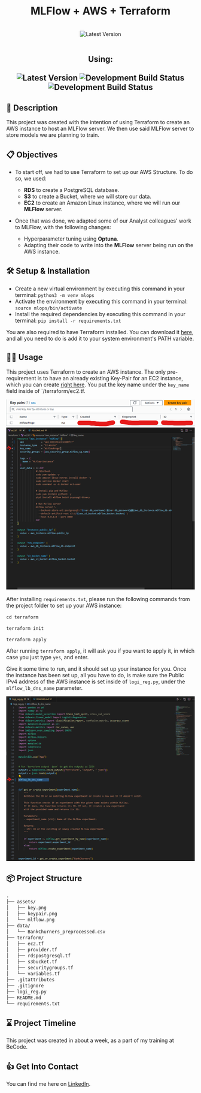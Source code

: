 <h1 align="center">
MLFlow + AWS + Terraform
</h1>

<p align="center">
    <br>
    <a><img alt="Latest Version" src="https://forthebadge.com/images/featured/featured-built-with-love.svg"></a>
    <br>
    <br>
    <h2 align="center">Using:
    <br>
    <br>
    <a><img alt="Latest Version" src="https://img.shields.io/badge/python-3670A0?style=for-the-badge&logo=python&logoColor=white"></a>
    <a><img alt="Development Build Status" src="https://img.shields.io/badge/terraform-%235835CC.svg?style=for-the-badge&logo=terraform&logoColor=white"/></a>
    <a><img alt="Development Build Status" src="https://img.shields.io/badge/AWS-%23FF9900.svg?style=for-the-badge&logo=amazon-aws&logoColor=white"/></a>
    <br>
</p>

## 📖 Description

This project was created with the intention of using Terraform to create an AWS instance to host an MLFlow server. We then use said MLFlow server to store models we are planning to train.

## 📋 Objectives

- To start off, we had to use Terraform to set up our AWS Structure. To do so, we used:

  - **RDS** to create a PostgreSQL database.
  - **S3** to create a Bucket, where we will store our data.
  - **EC2** to create an Amazon Linux instance, where we will run our **MLFlow** server.
- Once that was done, we adapted some of our Analyst colleagues' work to MLFlow, with the following changes:

  - Hyperparameter tuning using **Optuna**.
  - Adapting their code to write into the **MLFlow** server being run on the AWS instance.

## 🛠️ Setup & Installation

- Create a new virtual environment by executing this command in your terminal:
  `python3 -m venv mlops`
- Activate the environment by executing this command in your terminal:
  `source mlops/bin/activate`
- Install the required dependencies by executing this command in your terminal:
  `pip install -r requirements.txt`

You are also required to have Terraform installed. You can download it [here](https://developer.hashicorp.com/terraform/install?product_intent=terraform), and all you need to do is add it to your system environment's PATH variable.
## 👩‍💻 Usage

This project uses Terraform to create an AWS instance. The only pre-requirement is to have an already existing Key-Pair for an EC2 instance, which you can create [right here](https://eu-central-1.console.aws.amazon.com/ec2/home?region=eu-central-1#KeyPairs:). You put the key name under the `key_name` field inside of `/terraform/ec2.tf.

![Keypair](./assets/keypair.png)
![Key](./assets/key.png)

After installing `requirements.txt`, please run the following commands from the project folder to set up your AWS instance:

```
cd terraform
```

```
terraform init
```

```
terraform apply
```

After running `terraform apply`, it will ask you if you want to apply it, in which case you just type `yes`, and enter.

Give it some time to run, and it should set up your instance for you. Once the instance has been set up, all you have to do, is make sure the Public IPv4 address of the AWS instance is set inside of `logi_reg.py`, under the `mlflow_lb_dns_name` parameter.

![Mlflow](./assets/mlflow.png)

## 📦 Project Structure

```
.
├── assets/
│   ├── key.png
│   ├── keypair.png
│   └── mlflow.png
├── data/
│   └── BankChurners_preprocessed.csv
├── terraform/
│   ├── ec2.tf
│   ├── provider.tf
│   ├── rdspostgresql.tf
│   ├── s3bucket.tf
│   ├── securitygroups.tf
│   └── variables.tf
├── .gitattributes
├── .gitignore
├── logi_reg.py
├── README.md
└── requirements.txt
```


## ⌛ Project Timeline

This project was created in about a week, as a part of my training at BeCode.


## 👍 Get Into Contact

You can find me here on [LinkedIn](https://www.linkedin.com/in/alice-edcm/).